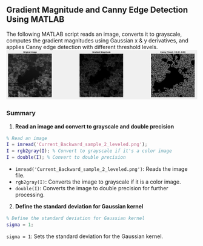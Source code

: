 ## Gradient Magnitude and Canny Edge Detection Using MATLAB

The following MATLAB script reads an image, converts it to grayscale, computes the gradient magnitudes using Gaussian x & y derivatives, and applies Canny edge detection with different threshold levels.
![Example Output](exampleOutput.png)

### Summary

1. **Read an image and convert to grayscale and double precision**

```matlab
% Read an image
I = imread('Current_Backward_sample_2_leveled.png');
I = rgb2gray(I); % Convert to grayscale if it's a color image
I = double(I); % Convert to double precision
```

- `imread('Current_Backward_sample_2_leveled.png')`: Reads the image file.
- `rgb2gray(I)`: Converts the image to grayscale if it is a color image.
- `double(I)`: Converts the image to double precision for further processing.

2. **Define the standard deviation for Gaussian kernel**

```matlab
% Define the standard deviation for Gaussian kernel
sigma = 1;
```

`sigma = 1`: Sets the standard deviation for the Gaussian kernel.

